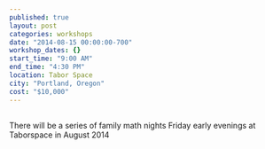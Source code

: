 ```yaml
---
published: true
layout: post
categories: workshops
date: "2014-08-15 00:00:00-700"
workshop_dates: {}
start_time: "9:00 AM"
end_time: "4:30 PM"
location: Tabor Space
city: "Portland, Oregon"
cost: "$10,000"
---
```


## 

There will be a series of family math nights Friday early evenings at Taborspace in August 2014